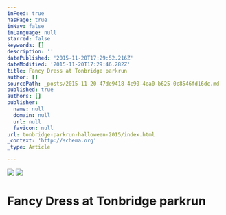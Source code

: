 ```yaml
---
inFeed: true
hasPage: true
inNav: false
inLanguage: null
starred: false
keywords: []
description: ''
datePublished: '2015-11-20T17:29:52.216Z'
dateModified: '2015-11-20T17:29:46.282Z'
title: Fancy Dress at Tonbridge parkrun
author: []
sourcePath: _posts/2015-11-20-47de9418-4c90-4ea0-b625-0c8546fd16dc.md
published: true
authors: []
publisher:
  name: null
  domain: null
  url: null
  favicon: null
url: tonbridge-parkrun-halloween-2015/index.html
_context: 'http://schema.org'
_type: Article

---
```

![](https://the-grid-user-content.s3-us-west-2.amazonaws.com/59691cc6-23e3-48b5-96e8-17146cb65d95.jpg)
![](https://the-grid-user-content.s3-us-west-2.amazonaws.com/318eae14-bf3b-46c1-94eb-6146e15ce20d.jpg)

# Fancy Dress at Tonbridge parkrun